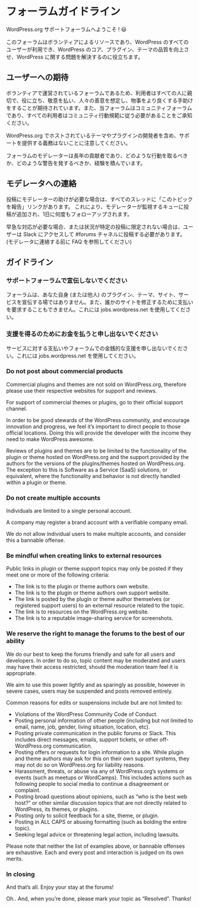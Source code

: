 
# フォーラムガイドライン

WordPress.org サポートフォーラムへようこそ ! 😃

このフォーラムはボランティアによるリソースであり、WordPress のすべてのユーザーが利用でき、WordPress のコア、プラグイン、テーマの品質を向上させ、WordPress に関する問題を解決するのに役立ちます。


## ユーザーへの期待

ボランティアで運営されているフォーラムであるため、利用者はすべての人に親切で、役に立ち、敬意を払い、人々の善意を想定し、物事をより良くする手助けをすることが期待されています。また、当フォーラムはコミュニティフォーラムであり、すべての利用者はコミュニティ行動規範に従う必要があることをご承知ください。

WordPress.org でホストされているテーマやプラグインの開発者を含め、サポートを提供する義務はないことに注意してください。

フォーラムのモデレーターは長年の貢献者であり、どのような行動を取るべきか、どのような警告を発するべきか、経験を積んでいます。


## モデレータへの連絡

投稿にモデレーターの助けが必要な場合は、すべてのスレッドに「このトピックを報告」リンクがあります。 これにより、モデレーターが監視するキューに投稿が追加され、1日に何度もフォローアップされます。

早急な対応が必要な場合、または状況が特定の投稿に限定されない場合は、ユーザーは Slack にアクセスして #forums チャネルに投稿する必要があります。 (モデレータに連絡する前に FAQ を参照してください)


## ガイドライン


### サポートフォーラムで宣伝しないでください

フォーラムは、あなた自身 (または他人) のプラグイン、テーマ、サイト、サービスを宣伝する場ではありません。また、誰かのサイトを修正するために支払いを要求することもできません。これには jobs.wordpress.net を使用してください。

### 支援を得るのためにお金を払うと申し出ないでください

サービスに対する支払いやフォーラムでの金銭的な支援を申し出ないでください。これには jobs.wordpress.net を使用してください。


### Do not post about commercial products

Commercial plugins and themes are not sold on WordPress.org, therefore please use their respective websites for support and reviews.

For support of commercial themes or plugins, go to their official support channel.

In order to be good stewards of the WordPress community, and encourage innovation and progress, we feel it’s important to direct people to those official locations. Doing this will provide the developer with the income they need to make WordPress awesome.

Reviews of plugins and themes are to be limited to the functionality of the plugin or theme hosted on WordPress.org and the support provided by the authors for the versions of the plugins/themes hosted on WordPress.org. The exception to this is Software as a Service (SaaS) solutions, or equivalent, where the functionality and behavior is not directly handled within a plugin or theme.


### Do not create multiple accounts

Individuals are limited to a single personal account.

A company may register a brand account with a verifiable company email.

We do not allow individual users to make multiple accounts, and consider this a bannable offense.


### Be mindful when creating links to external resources

Public links in plugin or theme support topics may only be posted if they meet one or more of the following criteria:

* The link is to the plugin or theme authors own website.
* The link is to the plugin or theme authors own support website.
* The link is posted by the plugin or theme author themselves (or registered support users) to an external resource related to the topic.
* The link is to resources on the WordPress.org website.
* The link is to a reputable image-sharing service for screenshots.


### We reserve the right to manage the forums to the best of our ability

We do our best to keep the forums friendly and safe for all users and developers. In order to do so, topic content may be moderated and users may have their access restricted, should the moderation team feel it is appropriate.

We aim to use this power lightly and as sparingly as possible, however in severe cases, users may be suspended and posts removed entirely.

Common reasons for edits or suspensions include but are not limited to:

* Violations of the WordPress Community Code of Conduct.
* Posting personal information of other people (including but not limited to email, name, job, gender, living situation, location, etc).
* Posting private communication in the public forums or Slack. This includes direct messages, emails, support tickets, or other off-WordPress.org communication.
* Posting offers or requests for login information to a site. While plugin and theme authors may ask for this on their own support systems, they may not do so on WordPress.org for liability reasons.
* Harassment, threats, or abuse via any of WordPress.org’s systems or events (such as meetups or WordCamps). This includes actions such as following people to social media to continue a disagreement or complaint.
* Posting broad questions about opinions, such as “who is the best web host?” or other similar discussion topics that are not directly related to WordPress, its themes, or plugins.
* Posting only to solicit feedback for a site, theme, or plugin.
* Posting in ALL CAPS or abusing formatting (such as bolding the entire topic).
* Seeking legal advice or threatening legal action, including lawsuits.

Please note that neither the list of examples above, or bannable offenses are exhaustive. Each and every post and interaction is judged on its own merits.


### In closing

And that’s all. Enjoy your stay at the forums!

Oh.. And, when you’re done, please mark your topic as “Resolved”. Thanks!

